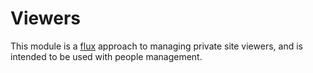 # Viewers

This module is a [flux](https://facebook.github.io/flux/docs/overview.html#content) approach to managing private site viewers, and is intended to be used with people management.
